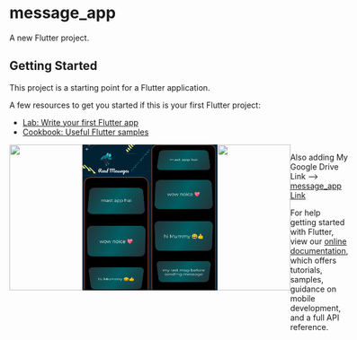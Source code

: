 # message_app

A new Flutter project.

## Getting Started

This project is a starting point for a Flutter application.

A few resources to get you started if this is your first Flutter project:

- [Lab: Write your first Flutter app](https://flutter.dev/docs/get-started/codelab)
- [Cookbook: Useful Flutter samples](https://flutter.dev/docs/cookbook)

<div style="display:flex">
<img src="assets/chatApp1.gif" width="130" height="260">
<img src="assets/chatApp2.2.jpg" width="130" height="260">
<img src="assets/chatApp2.1.jpg" width="130" height="260">
<img src="assets/chatApp3.gif" width="130" height="260">
<div>
  
Also adding My Google Drive Link --> <a href="https://drive.google.com/file/d/1IqDe7IswlTHCs-g9lCHgjwaZWlFIpRXL/view?usp=drivesdk"> message_app Link </a>
  
For help getting started with Flutter, view our
[online documentation](https://flutter.dev/docs), which offers tutorials,
samples, guidance on mobile development, and a full API reference.

